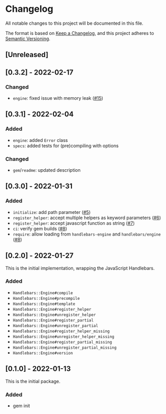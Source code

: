 # Changelog

All notable changes to this project will be documented in this file.

The format is based on [Keep a Changelog](https://keepachangelog.com/en/1.0.0/),
and this project adheres to [Semantic Versioning](https://semver.org/spec/v2.0.0.html).

## [Unreleased]

## [0.3.2] - 2022-02-17

### Changed
- `engine`: fixed issue with memory leak ([#15](https://github.com/gi/handlebars-ruby/pull/15))

## [0.3.1] - 2022-02-04

### Added
- `engine`: added `Error` class
- `specs`: added tests for (pre)compiling with options

### Changed
- `gem`/`readme`: updated description

## [0.3.0] - 2022-01-31

### Added
- `initialize`: add path parameter ([#5](https://github.com/gi/handlebars-ruby/pull/5))
- `register_helper`: accept multiple helpers as keyword parameters ([#6](https://github.com/gi/handlebars-ruby/pull/6))
- `register_helper`: accept javascript function as string ([#7](https://github.com/gi/handlebars-ruby/pull/7))
- `ci`: verify gem builds ([#8](https://github.com/gi/handlebars-ruby/pull/8))
- `require`: allow loading from `handlebars-engine` and `handlebars/engine` ([#8](https://github.com/gi/handlebars-ruby/pull/8))

## [0.2.0] - 2022-01-27

This is the initial implementation, wrapping the JavaScript Handlebars.

### Added
- `Handlebars::Engine#compile`
- `Handlebars::Engine#precompile`
- `Handlebars::Engine#template`
- `Handlebars::Engine#register_helper`
- `Handlebars::Engine#unregister_helper`
- `Handlebars::Engine#register_partial`
- `Handlebars::Engine#unregister_partial`
- `Handlebars::Engine#register_helper_missing`
- `Handlebars::Engine#unregister_helper_missing`
- `Handlebars::Engine#register_partial_missing`
- `Handlebars::Engine#unregister_partial_missing`
- `Handlebars::Engine#version`

## [0.1.0] - 2022-01-13

This is the initial package.

### Added
- gem init
